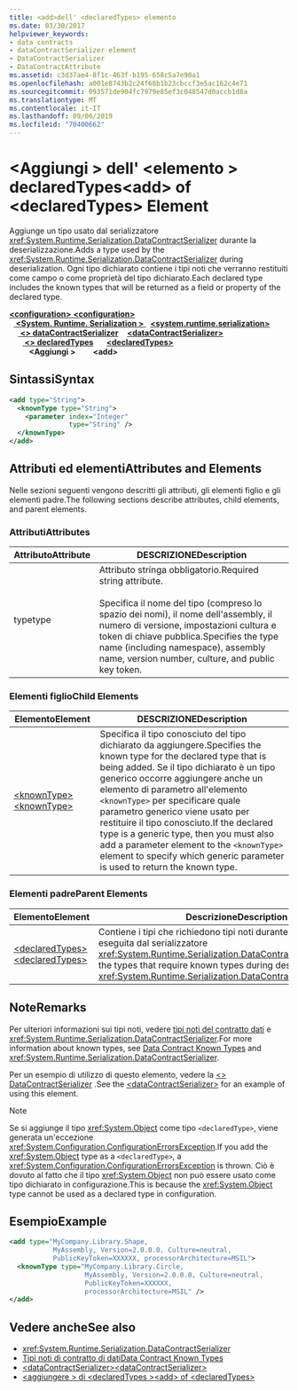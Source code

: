 ```yaml
---
title: <add>dell' <declaredTypes> elemento
ms.date: 03/30/2017
helpviewer_keywords:
- data contracts
- dataContractSerializer element
- DataContractSerializer
- DataContractAttribute
ms.assetid: c3d37ae4-8f1c-463f-b195-658c5a7e90a1
ms.openlocfilehash: a001e8743b2c24f68b1b23cbccf3e5ac162c4e71
ms.sourcegitcommit: 093571de904fc7979e85ef3c048547d0accb1d8a
ms.translationtype: MT
ms.contentlocale: it-IT
ms.lasthandoff: 09/06/2019
ms.locfileid: "70400662"
---
```

# <a name="add-of-declaredtypes-element"></a><span data-ttu-id="8f099-102">\<Aggiungi > dell' \<elemento > declaredTypes</span><span class="sxs-lookup"><span data-stu-id="8f099-102">\<add> of \<declaredTypes> Element</span></span>
<span data-ttu-id="8f099-103">Aggiunge un tipo usato dal serializzatore <xref:System.Runtime.Serialization.DataContractSerializer> durante la deserializzazione.</span><span class="sxs-lookup"><span data-stu-id="8f099-103">Adds a type used by the <xref:System.Runtime.Serialization.DataContractSerializer> during deserialization.</span></span> <span data-ttu-id="8f099-104">Ogni tipo dichiarato contiene i tipi noti che verranno restituiti come campo o come proprietà del tipo dichiarato.</span><span class="sxs-lookup"><span data-stu-id="8f099-104">Each declared type includes the known types that will be returned as a field or property of the declared type.</span></span>  
  
<span data-ttu-id="8f099-105">[ **\<configuration>** ](../configuration-element.md)</span><span class="sxs-lookup"><span data-stu-id="8f099-105">[**\<configuration>**](../configuration-element.md)</span></span>\
<span data-ttu-id="8f099-106">&nbsp;&nbsp;[ **\<System. Runtime. Serialization >** ](system-runtime-serialization.md)</span><span class="sxs-lookup"><span data-stu-id="8f099-106">&nbsp;&nbsp;[**\<system.runtime.serialization>**](system-runtime-serialization.md)</span></span>\
<span data-ttu-id="8f099-107">&nbsp;&nbsp;&nbsp;&nbsp;[ **\<> dataContractSerializer**](datacontractserializer.md)</span><span class="sxs-lookup"><span data-stu-id="8f099-107">&nbsp;&nbsp;&nbsp;&nbsp;[**\<dataContractSerializer>**](datacontractserializer.md)</span></span>\
<span data-ttu-id="8f099-108">&nbsp;&nbsp;&nbsp;&nbsp;&nbsp;&nbsp;[ **\<> declaredTypes**](declaredtypes.md)</span><span class="sxs-lookup"><span data-stu-id="8f099-108">&nbsp;&nbsp;&nbsp;&nbsp;&nbsp;&nbsp;[**\<declaredTypes>**](declaredtypes.md)</span></span>\
<span data-ttu-id="8f099-109">&nbsp;&nbsp;&nbsp;&nbsp;&nbsp;&nbsp;&nbsp;&nbsp; **\<Aggiungi >**</span><span class="sxs-lookup"><span data-stu-id="8f099-109">&nbsp;&nbsp;&nbsp;&nbsp;&nbsp;&nbsp;&nbsp;&nbsp;**\<add>**</span></span>  
  
## <a name="syntax"></a><span data-ttu-id="8f099-110">Sintassi</span><span class="sxs-lookup"><span data-stu-id="8f099-110">Syntax</span></span>  
  
```xml  
<add type="String">
  <knownType type="String">
    <parameter index="Integer"
               type="String" />
  </knownType>
</add>
```  
  
## <a name="attributes-and-elements"></a><span data-ttu-id="8f099-111">Attributi ed elementi</span><span class="sxs-lookup"><span data-stu-id="8f099-111">Attributes and Elements</span></span>  
 <span data-ttu-id="8f099-112">Nelle sezioni seguenti vengono descritti gli attributi, gli elementi figlio e gli elementi padre.</span><span class="sxs-lookup"><span data-stu-id="8f099-112">The following sections describe attributes, child elements, and parent elements.</span></span>  
  
### <a name="attributes"></a><span data-ttu-id="8f099-113">Attributi</span><span class="sxs-lookup"><span data-stu-id="8f099-113">Attributes</span></span>  
  
|<span data-ttu-id="8f099-114">Attributo</span><span class="sxs-lookup"><span data-stu-id="8f099-114">Attribute</span></span>|<span data-ttu-id="8f099-115">DESCRIZIONE</span><span class="sxs-lookup"><span data-stu-id="8f099-115">Description</span></span>|  
|---------------|-----------------|  
|<span data-ttu-id="8f099-116">type</span><span class="sxs-lookup"><span data-stu-id="8f099-116">type</span></span>|<span data-ttu-id="8f099-117">Attributo stringa obbligatorio.</span><span class="sxs-lookup"><span data-stu-id="8f099-117">Required string attribute.</span></span><br /><br /> <span data-ttu-id="8f099-118">Specifica il nome del tipo (compreso lo spazio dei nomi), il nome dell'assembly, il numero di versione, impostazioni cultura e token di chiave pubblica.</span><span class="sxs-lookup"><span data-stu-id="8f099-118">Specifies the type name (including namespace), assembly name, version number, culture, and public key token.</span></span>|  
  
### <a name="child-elements"></a><span data-ttu-id="8f099-119">Elementi figlio</span><span class="sxs-lookup"><span data-stu-id="8f099-119">Child Elements</span></span>  
  
|<span data-ttu-id="8f099-120">Elemento</span><span class="sxs-lookup"><span data-stu-id="8f099-120">Element</span></span>|<span data-ttu-id="8f099-121">DESCRIZIONE</span><span class="sxs-lookup"><span data-stu-id="8f099-121">Description</span></span>|  
|-------------|-----------------|  
|[<span data-ttu-id="8f099-122">\<knownType></span><span class="sxs-lookup"><span data-stu-id="8f099-122">\<knownType></span></span>](knowntype.md)|<span data-ttu-id="8f099-123">Specifica il tipo conosciuto del tipo dichiarato da aggiungere.</span><span class="sxs-lookup"><span data-stu-id="8f099-123">Specifies the known type for the declared type that is being added.</span></span> <span data-ttu-id="8f099-124">Se il tipo dichiarato è un tipo generico occorre aggiungere anche un elemento di parametro all'elemento `<knownType>` per specificare quale parametro generico viene usato per restituire il tipo conosciuto.</span><span class="sxs-lookup"><span data-stu-id="8f099-124">If the declared type is a generic type, then you must also add a parameter element to the `<knownType>` element to specify which generic parameter is used to return the known type.</span></span>|  
  
### <a name="parent-elements"></a><span data-ttu-id="8f099-125">Elementi padre</span><span class="sxs-lookup"><span data-stu-id="8f099-125">Parent Elements</span></span>  
  
|<span data-ttu-id="8f099-126">Elemento</span><span class="sxs-lookup"><span data-stu-id="8f099-126">Element</span></span>|<span data-ttu-id="8f099-127">Descrizione</span><span class="sxs-lookup"><span data-stu-id="8f099-127">Description</span></span>|  
|-------------|-----------------|  
|[<span data-ttu-id="8f099-128">\<declaredTypes></span><span class="sxs-lookup"><span data-stu-id="8f099-128">\<declaredTypes></span></span>](declaredtypes.md)|<span data-ttu-id="8f099-129">Contiene i tipi che richiedono tipi noti durante la deserializzazione eseguita dal serializzatore <xref:System.Runtime.Serialization.DataContractSerializer>.</span><span class="sxs-lookup"><span data-stu-id="8f099-129">Contains the types that require known types during deserialization by the <xref:System.Runtime.Serialization.DataContractSerializer>.</span></span>|  
  
## <a name="remarks"></a><span data-ttu-id="8f099-130">Note</span><span class="sxs-lookup"><span data-stu-id="8f099-130">Remarks</span></span>  
 <span data-ttu-id="8f099-131">Per ulteriori informazioni sui tipi noti, vedere [tipi noti del contratto dati](../../../wcf/feature-details/data-contract-known-types.md) e <xref:System.Runtime.Serialization.DataContractSerializer>.</span><span class="sxs-lookup"><span data-stu-id="8f099-131">For more information about known types, see [Data Contract Known Types](../../../wcf/feature-details/data-contract-known-types.md) and <xref:System.Runtime.Serialization.DataContractSerializer>.</span></span>  
  
 <span data-ttu-id="8f099-132">Per un esempio di utilizzo di questo elemento, vedere la [ \<> DataContractSerializer](datacontractserializer-element.md) .</span><span class="sxs-lookup"><span data-stu-id="8f099-132">See the [\<dataContractSerializer>](datacontractserializer-element.md) for an example of using this element.</span></span>  
  
> [!NOTE]
> <span data-ttu-id="8f099-133">Se si aggiunge il tipo <xref:System.Object> come tipo `<declaredType>`, viene generata un'eccezione <xref:System.Configuration.ConfigurationErrorsException>.</span><span class="sxs-lookup"><span data-stu-id="8f099-133">If you add the <xref:System.Object> type as a `<declaredType>`, a <xref:System.Configuration.ConfigurationErrorsException> is thrown.</span></span> <span data-ttu-id="8f099-134">Ciò è dovuto al fatto che il tipo <xref:System.Object> non può essere usato come tipo dichiarato in configurazione.</span><span class="sxs-lookup"><span data-stu-id="8f099-134">This is because the <xref:System.Object> type cannot be used as a declared type in configuration.</span></span>  
  
## <a name="example"></a><span data-ttu-id="8f099-135">Esempio</span><span class="sxs-lookup"><span data-stu-id="8f099-135">Example</span></span>  
  
```xml  
<add type="MyCompany.Library.Shape,
           MyAssembly, Version=2.0.0.0, Culture=neutral,
           PublicKeyToken=XXXXXX, processorArchitecture=MSIL">
  <knownType type="MyCompany.Library.Circle,
                   MyAssembly, Version=2.0.0.0, Culture=neutral,
                   PublicKeyToken=XXXXXX,
                   processorArchitecture=MSIL" />
</add>
```  
  
## <a name="see-also"></a><span data-ttu-id="8f099-136">Vedere anche</span><span class="sxs-lookup"><span data-stu-id="8f099-136">See also</span></span>

- <xref:System.Runtime.Serialization.DataContractSerializer>
- [<span data-ttu-id="8f099-137">Tipi noti di contratto di dati</span><span class="sxs-lookup"><span data-stu-id="8f099-137">Data Contract Known Types</span></span>](../../../wcf/feature-details/data-contract-known-types.md)
- [<span data-ttu-id="8f099-138">\<dataContractSerializer></span><span class="sxs-lookup"><span data-stu-id="8f099-138">\<dataContractSerializer></span></span>](datacontractserializer-element.md)
- [<span data-ttu-id="8f099-139">\<aggiungere > di \<declaredTypes ></span><span class="sxs-lookup"><span data-stu-id="8f099-139">\<add> of \<declaredTypes></span></span>](add-of-declaredtypes-element.md)
